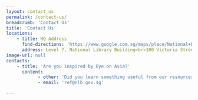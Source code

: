 ```yaml
---
layout: contact_us
permalink: /contact-us/
breadcrumb: 'Contact Us'
title: 'Contact Us'
locations:
    - title: HQ Address
      find-directions: 'https://www.google.com.sg/maps/place/National+Library+Board/@1.2975644,103.8521073,17z/data=!3m1!4b1!4m5!3m4!1s0x31da19a53b44f507:0x2ce078e72b32d70!8m2!3d1.297559!4d103.854296'
      address: Level 7, National Library Building<br>100 Victoria Street<br>Singapore 188064<br>
image-url: null
contacts:
    - title: 'Are you inspired by Eye on Asia?'
      content:
            - other: 'Did you learn something useful from our resources? Or do you have a new idea to share with us? Tell us what you think!'
            - email: 'ref@nlb.gov.sg'

---
```




